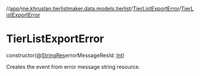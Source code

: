 //[app](../../../index.md)/[me.khruslan.tierlistmaker.data.models.tierlist](../index.md)/[TierListExportError](index.md)/[TierListExportError](-tier-list-export-error.md)

# TierListExportError

constructor(@[StringRes](https://developer.android.com/reference/kotlin/androidx/annotation/StringRes.html)errorMessageResId: [Int](https://kotlinlang.org/api/latest/jvm/stdlib/kotlin/-int/index.html))

Creates the event from error message string resource.
